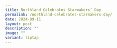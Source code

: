 ```yaml
---
title: Northland Celebrates Starmakers’ Day
permalink: /northland-celebrates-starmakers-day/
date: 2024-09-11
layout: post
description: ""
image: ""
variant: tiptap
---
```

